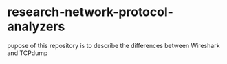 # research-network-protocol-analyzers
pupose of this repository is to describe the differences between Wireshark and TCPdump 
